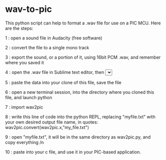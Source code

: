 # wav-to-pic

This python script can help to format a .wav file for use on a PIC MCU.
Here are the steps:

1 : open a sound file in Audacity (free software)

2 : convert the file to a single mono track

3 : export the sound, or a portion of it, using 16bit PCM .wav, and remember where you saved it

4 : open the .wav file in Sublime text editor, then <select all>, and <copy>

5 : paste the data into your clone of this file, save the file

6 : open a new terminal session, <cd> into the directory where you cloned this file, and launch python

7 : import wav2pic

8 : write this line of code into the python REPL, replacing "myfile.txt" with your own desired output file name, in quotes:
  wav2pic.convert(wav2pic.x,"my_file.txt")

9 : open "myfile.txt", it will be in the same directory as wav2pic.py, and copy everything /n

10 : paste into your c file, and use it in your PIC-based application.

